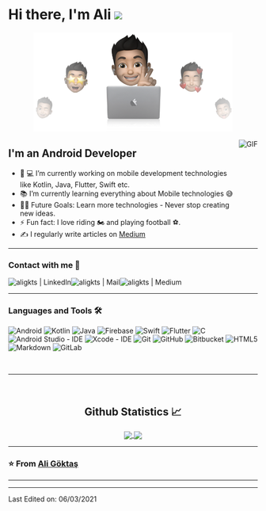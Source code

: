 # Hi there, I'm Ali <img width="30px" src="https://media.tenor.com/images/3b388fe03da271d2674faf85eb7c3fcd/tenor.gif" />
<p align="center">
  <img src="https://github.com/aligkts/aligkts/blob/main/cover-aligkts.png" height="200"/>
</p>

<img align="right" alt="GIF" height="160px" src="https://media.giphy.com/media/du3J3cXyzhj75IOgvA/giphy.gif" />

## I'm an Android Developer  

- 👨‍ 💻 I’m currently working on mobile development technologies like Kotlin, Java, Flutter, Swift etc.
- 📚  I’m currently learning everything about Mobile technologies 😅
- 💪🏼  Future Goals: Learn more technologies - Never stop creating new ideas.
- ⚡  Fun fact: I love riding 🏍️ and playing football ⚽.
- ✍️  I regularly write articles on [Medium][medium]
---


### Contact with me 📝

[<img align="left" alt="aligkts | LinkedIn" height="30px" src="https://www.flaticon.com/svg/static/icons/svg/725/725337.svg"/>][linkedin]
[<img align="left" alt="aligkts | Mail" height="30px" src="https://cdn-icons-png.flaticon.com/512/732/732200.png"/>][mail]
[<img align="left" alt="aligkts | Medium" height="30px" src="https://cdn-icons-png.flaticon.com/512/2111/2111505.png" />][medium]

<br />

---

### Languages and Tools 🛠 

![Android](https://img.shields.io/badge/-Android-inactive?style=flat-square&logo=android)
![Kotlin](https://img.shields.io/badge/-Kotlin-ed7812?style=flat-square&logo=kotlin)
![Java](http://img.shields.io/badge/-Java-5B4638?style=flat-square&logo=java&logoColor=ffffff)
![Firebase](https://img.shields.io/badge/-Firebase-FFCA28?style=flat-square&logo=firebase&logoColor=ffffff)
![Swift](https://img.shields.io/badge/-Swift-orange?style=flat-square&logo=swift&logoColor=ffffff)
![Flutter](https://img.shields.io/badge/-Flutter-lightgrey?style=flat-square&logo=flutter&logoColor=3dcafd)
![C](http://img.shields.io/badge/-C-A8B9CC?style=flat-square&logo=c&logoColor=ffffff)
![Android Studio - IDE](https://img.shields.io/badge/-Android%20Studio-green?style=flat-square&logo=android&logoColor=ffffff)
![Xcode - IDE](https://img.shields.io/badge/-Xcode-black?style=flat-square&logo=xcode)
![Git](https://img.shields.io/badge/-Git-%23F05032?style=flat-square&logo=git&logoColor=%23ffffff)
![GitHub](https://img.shields.io/badge/-GitHub-181717?style=flat-square&logo=github)
![Bitbucket](https://img.shields.io/badge/-Bitbucket-blue?style=flat-square&logo=bitbucket)
![HTML5](https://img.shields.io/badge/-HTML5-%23E44D27?style=flat-square&logo=html5&logoColor=ffffff)
![Markdown](https://img.shields.io/badge/-Markdown-000000?style=flat-square&logo=markdown)
![GitLab](https://img.shields.io/badge/-GitLab-FCA121?style=flat-square&logo=gitlab)

<br/>

---

<br/>

  <h2 align="center"> Github Statistics 📈 </h2>
  
  <div align="center"> 
     <a href="">
      <img align="center" src="https://github-readme-stats-sigma-five.vercel.app/api?username=aligkts&show_icons=true&include_all_commits=true&count_private=true&theme=react&line_height=40" />
    </a>
    <a href="">
      <img align="center" src="https://github-readme-stats.vercel.app/api/top-langs/?username=aligkts&theme=react&line_height=40&hide=css"/>
    </a>
</div

<br/>

---

### ⭐️ From [Ali Göktaş](https://github.com/aligkts) ### 

---

[linkedin]: https://www.linkedin.com/in/aligkts/
[medium]: https://medium.com/@alig106
[mail]: mailto:eng.ali.goktas@gmail.com


----
Last Edited on: 06/03/2021
